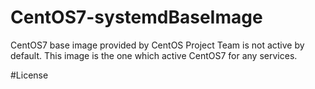 # CentOS7-systemdBaseImage
CentOS7 base image provided by CentOS Project Team is not active by default. This image is the one which active CentOS7 for any services.

#License
